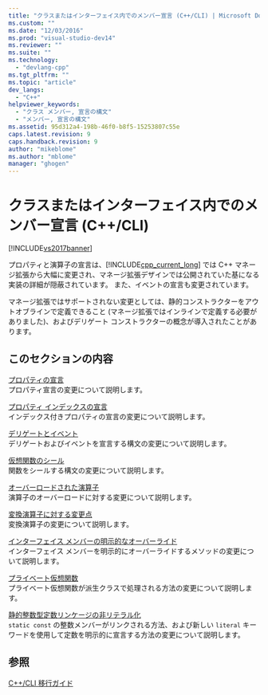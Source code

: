 ```yaml
---
title: "クラスまたはインターフェイス内でのメンバー宣言 (C++/CLI) | Microsoft Docs"
ms.custom: ""
ms.date: "12/03/2016"
ms.prod: "visual-studio-dev14"
ms.reviewer: ""
ms.suite: ""
ms.technology: 
  - "devlang-cpp"
ms.tgt_pltfrm: ""
ms.topic: "article"
dev_langs: 
  - "C++"
helpviewer_keywords: 
  - "クラス メンバー, 宣言の構文"
  - "メンバー, 宣言の構文"
ms.assetid: 95d312a4-198b-46f0-b8f5-15253807c55e
caps.latest.revision: 9
caps.handback.revision: 9
author: "mikeblome"
ms.author: "mblome"
manager: "ghogen"
---
```

# クラスまたはインターフェイス内でのメンバー宣言 (C++/CLI)
[!INCLUDE[vs2017banner](../assembler/inline/includes/vs2017banner.md)]

プロパティと演算子の宣言は、[!INCLUDE[cpp_current_long](../Token/cpp_current_long_md.md)] では C\+\+ マネージ拡張から大幅に変更され、マネージ拡張デザインでは公開されていた基になる実装の詳細が隠蔽されています。  また、イベントの宣言も変更されています。  
  
 マネージ拡張ではサポートされない変更としては、静的コンストラクターをアウトオブラインで定義できること \(マネージ拡張ではインラインで定義する必要がありました\)、およびデリゲート コンストラクターの概念が導入されたことがあります。  
  
## このセクションの内容  
 [プロパティの宣言](../dotnet/property-declaration.md)  
 プロパティ宣言の変更について説明します。  
  
 [プロパティ インデックスの宣言](../dotnet/property-index-declaration.md)  
 インデックス付きプロパティの宣言の変更について説明します。  
  
 [デリゲートとイベント](../dotnet/delegates-and-events.md)  
 デリゲートおよびイベントを宣言する構文の変更について説明します。  
  
 [仮想関数のシール](../dotnet/sealing-a-virtual-function.md)  
 関数をシールする構文の変更について説明します。  
  
 [オーバーロードされた演算子](../dotnet/overloaded-operators.md)  
 演算子のオーバーロードに対する変更について説明します。  
  
 [変換演算子に対する変更点](../dotnet/changes-to-conversion-operators.md)  
 変換演算子の変更について説明します。  
  
 [インターフェイス メンバーの明示的なオーバーライド](../dotnet/explicit-override-of-an-interface-member.md)  
 インターフェイス メンバーを明示的にオーバーライドするメソッドの変更について説明します。  
  
 [プライベート仮想関数](../Topic/Private%20Virtual%20Functions.md)  
 プライベート仮想関数が派生クラスで処理される方法の変更について説明します。  
  
 [静的整数型定数リンケージの非リテラル化](../dotnet/static-const-int-linkage-is-no-longer-literal.md)  
 `static const` の整数メンバーがリンクされる方法、および新しい `literal` キーワードを使用して定数を明示的に宣言する方法の変更について説明します。  
  
## 参照  
 [C\+\+\/CLI 移行ガイド](../dotnet/cpp-cli-migration-primer.md)